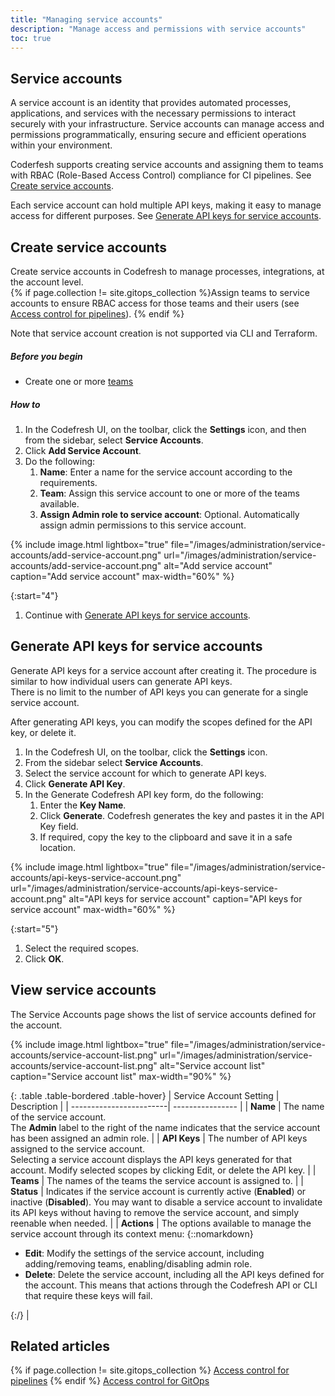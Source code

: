 ```yaml
---
title: "Managing service accounts"
description: "Manage access and permissions with service accounts"
toc: true
---
```


## Service accounts

A service account is an identity that provides automated processes, applications, and services with the necessary permissions to interact securely with your infrastructure. Service accounts can manage access and permissions programmatically, ensuring secure and efficient operations within your environment.

Coderfesh supports creating service accounts and assigning them to teams with RBAC (Role-Based Access Control) compliance for CI pipelines. See [Create service accounts](#create-service-accounts).  

Each service account can hold multiple API keys, making it easy to manage access for different purposes. See [Generate API keys for service accounts](#generate-api-keys-for-service-accounts).


## Create service accounts
Create service accounts in Codefresh to manage processes, integrations, at the account level.  
{% if page.collection != site.gitops_collection %}Assign teams to service accounts to ensure RBAC access for those teams and their users (see [Access control for pipelines]({{site.baseurl}}/docs/administration/account-user-management/access-control)). {% endif %} 

Note that service account creation is not supported via CLI and Terraform.


##### Before you begin
* Create one or more [teams]({{site.baseurl}}/docs/administration/account-user-management/add-users/#create-a-team-in-codefresh)

##### How to

1. In the Codefresh UI, on the toolbar, click the **Settings** icon, and then from the sidebar, select **Service Accounts**.
1. Click **Add Service Account**.
1. Do the following:
    1. **Name**: Enter a name for the service account according to the requirements.
    1. **Team**: Assign this service account to one or more of the teams available.
    1. **Assign Admin role to service account**: Optional. Automatically assign admin permissions to this service account.  

{% include image.html 
lightbox="true" 
file="/images/administration/service-accounts/add-service-account.png" 
url="/images/administration/service-accounts/add-service-account.png"
alt="Add service account"
caption="Add service account"
max-width="60%"
%}

{:start="4"}
1. Continue with [Generate API keys for service accounts](#generate-api-keys-for-service-accounts).



## Generate API keys for service accounts
Generate API keys for a service account after creating it. The procedure is similar to how individual users can generate API keys.  
There is no limit to the number of API keys you can generate for a single service account.

After generating API keys, you can modify the scopes defined for the API key, or delete it.


1. In the Codefresh UI, on the toolbar, click the **Settings** icon.
1. From the sidebar select **Service Accounts**.
1. Select the service account for which to generate API keys.
1. Click **Generate API Key**.
1. In the Generate Codefresh API key form, do the following:
    1. Enter the **Key Name**.
    1. Click **Generate**.
      Codefresh generates the key and pastes it in the API Key field.
    1. If required, copy the key to the clipboard and save it in a safe location.

{% include image.html 
lightbox="true" 
file="/images/administration/service-accounts/api-keys-service-account.png" 
url="/images/administration/service-accounts/api-keys-service-account.png"
alt="API keys for service account"
caption="API keys for service account"
max-width="60%"
%}

{:start="5"}
1. Select the required scopes. 
1. Click **OK**.


## View service accounts
The Service Accounts page shows the list of service accounts defined for the account. 


{% include image.html 
lightbox="true" 
file="/images/administration/service-accounts/service-account-list.png" 
url="/images/administration/service-accounts/service-account-list.png"
alt="Service account list"
caption="Service account list"
max-width="90%"
%}


{: .table .table-bordered .table-hover}
| Service Account Setting  | Description   |
| ------------------------| ---------------- |
| **Name**                | The name of the service account. <br>The **Admin** label to the right of the name indicates that the service account has been assigned an admin role.  |
| **API Keys**            | The number of API keys assigned to the service account. <br>Selecting a service account displays the API keys generated for that account. Modify selected scopes by clicking Edit, or delete the API key. |
| **Teams**               | The names of the teams the service account is assigned to.  |
| **Status**               | Indicates if the service account is currently active (**Enabled**) or inactive (**Disabled**). You may want to disable a service account to invalidate its API keys without having to remove the service account, and simply reenable when needed. |
| **Actions**               | The options available to manage the service account through its context menu: {::nomarkdown}<ul><li><b>Edit</b>: Modify the settings of the service account, including adding/removing teams, enabling/disabling admin role.</li><li><b>Delete</b>: Delete the service account, including all the API keys defined for the account. This means that actions through the Codefresh API or CLI that require these keys will fail.</li></ul>{:/} |


## Related articles
{% if page.collection != site.gitops_collection %}
[Access control for pipelines]({{site.baseurl}}/docs/administration/account-user-management/access-control/)  {% endif %}
[Access control for GitOps]({{site.baseurl}}/docs/administration/account-user-management/gitops-abac/)  



